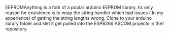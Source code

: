 EEPROMAnything is a fork of a poplar arduino EEPROM library. 
tis only reason for exsistence is to wrap the string handler which had issues ( In my experience) of getting the string lengths wrong.
Clone to your arduino library folder and klet it get pulled into the ESP8266 ASCOM projects in the1 repository. 
